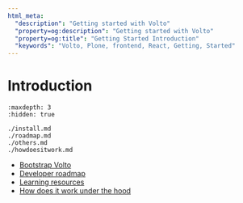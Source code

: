 ```yaml
---
html_meta:
  "description": "Getting started with Volto"
  "property=og:description": "Getting started with Volto"
  "property=og:title": "Getting Started Introduction"
  "keywords": "Volto, Plone, frontend, React, Getting, Started"
---
```


# Introduction

```{toctree}
:maxdepth: 3
:hidden: true

./install.md
./roadmap.md
./others.md
./howdoesitwork.md

```

- [Bootstrap Volto](./install.md)
- [Developer roadmap](./roadmap.md)
- [Learning resources](./others.md)
- [How does it work under the hood](./howdoesitwork.md)

